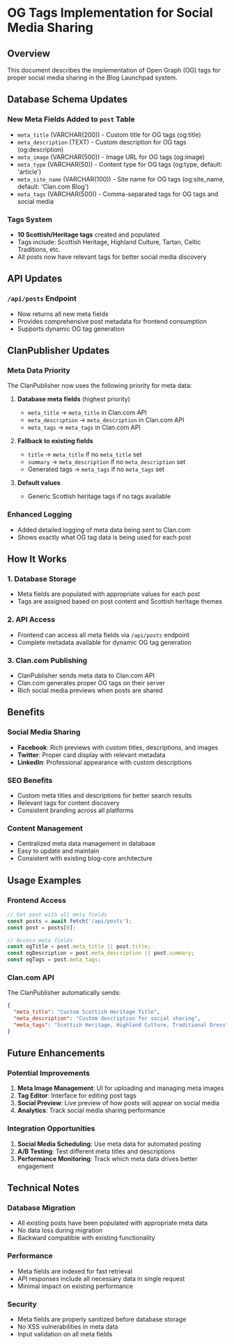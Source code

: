 # OG Tags Implementation for Social Media Sharing

## Overview
This document describes the implementation of Open Graph (OG) tags for proper social media sharing in the Blog Launchpad system.

## Database Schema Updates

### New Meta Fields Added to `post` Table
- `meta_title` (VARCHAR(200)) - Custom title for OG tags (og:title)
- `meta_description` (TEXT) - Custom description for OG tags (og:description)
- `meta_image` (VARCHAR(500)) - Image URL for OG tags (og:image)
- `meta_type` (VARCHAR(50)) - Content type for OG tags (og:type, default: 'article')
- `meta_site_name` (VARCHAR(100)) - Site name for OG tags (og:site_name, default: 'Clan.com Blog')
- `meta_tags` (VARCHAR(500)) - Comma-separated tags for OG tags and social media

### Tags System
- **10 Scottish/Heritage tags** created and populated
- Tags include: Scottish Heritage, Highland Culture, Tartan, Celtic Traditions, etc.
- All posts now have relevant tags for better social media discovery

## API Updates

### `/api/posts` Endpoint
- Now returns all new meta fields
- Provides comprehensive post metadata for frontend consumption
- Supports dynamic OG tag generation

## ClanPublisher Updates

### Meta Data Priority
The ClanPublisher now uses the following priority for meta data:

1. **Database meta fields** (highest priority)
   - `meta_title` → `meta_title` in Clan.com API
   - `meta_description` → `meta_description` in Clan.com API
   - `meta_tags` → `meta_tags` in Clan.com API

2. **Fallback to existing fields**
   - `title` → `meta_title` if no `meta_title` set
   - `summary` → `meta_description` if no `meta_description` set
   - Generated tags → `meta_tags` if no `meta_tags` set

3. **Default values**
   - Generic Scottish heritage tags if no tags available

### Enhanced Logging
- Added detailed logging of meta data being sent to Clan.com
- Shows exactly what OG tag data is being used for each post

## How It Works

### 1. Database Storage
- Meta fields are populated with appropriate values for each post
- Tags are assigned based on post content and Scottish heritage themes

### 2. API Access
- Frontend can access all meta fields via `/api/posts` endpoint
- Complete metadata available for dynamic OG tag generation

### 3. Clan.com Publishing
- ClanPublisher sends meta data to Clan.com API
- Clan.com generates proper OG tags on their server
- Rich social media previews when posts are shared

## Benefits

### Social Media Sharing
- **Facebook**: Rich previews with custom titles, descriptions, and images
- **Twitter**: Proper card display with relevant metadata
- **LinkedIn**: Professional appearance with custom descriptions

### SEO Benefits
- Custom meta titles and descriptions for better search results
- Relevant tags for content discovery
- Consistent branding across all platforms

### Content Management
- Centralized meta data management in database
- Easy to update and maintain
- Consistent with existing blog-core architecture

## Usage Examples

### Frontend Access
```javascript
// Get post with all meta fields
const posts = await fetch('/api/posts');
const post = posts[0];

// Access meta fields
const ogTitle = post.meta_title || post.title;
const ogDescription = post.meta_description || post.summary;
const ogTags = post.meta_tags;
```

### Clan.com API
The ClanPublisher automatically sends:
```json
{
  "meta_title": "Custom Scottish Heritage Title",
  "meta_description": "Custom description for social sharing",
  "meta_tags": "Scottish Heritage, Highland Culture, Traditional Dress"
}
```

## Future Enhancements

### Potential Improvements
1. **Meta Image Management**: UI for uploading and managing meta images
2. **Tag Editor**: Interface for editing post tags
3. **Social Preview**: Live preview of how posts will appear on social media
4. **Analytics**: Track social media sharing performance

### Integration Opportunities
1. **Social Media Scheduling**: Use meta data for automated posting
2. **A/B Testing**: Test different meta titles and descriptions
3. **Performance Monitoring**: Track which meta data drives better engagement

## Technical Notes

### Database Migration
- All existing posts have been populated with appropriate meta data
- No data loss during migration
- Backward compatible with existing functionality

### Performance
- Meta fields are indexed for fast retrieval
- API responses include all necessary data in single request
- Minimal impact on existing performance

### Security
- Meta fields are properly sanitized before database storage
- No XSS vulnerabilities in meta data
- Input validation on all meta fields
